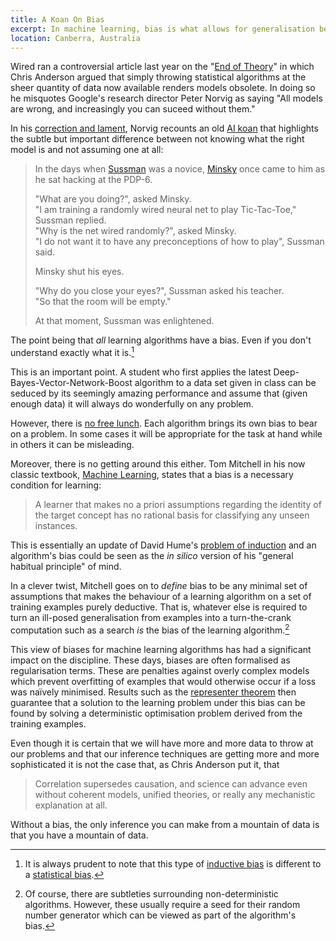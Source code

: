 ```yaml
---
title: A Koan On Bias
excerpt: In machine learning, bias is what allows for generalisation beyond observations. Without it, learning is not possible, regardless of how much data is available and what certain Wired reporters believe.
location: Canberra, Australia
---
```


Wired ran a controversial article last year on the "[End of Theory][]" in which Chris Anderson argued that simply throwing statistical algorithms at the sheer quantity of data now available renders models obsolete. In doing so he misquotes Google's research director Peter Norvig as saying "All models are wrong, and increasingly you can suceed without them."

[End of Theory]: http://www.wired.com/science/discoveries/magazine/16-07/pb_theory

In his [correction and lament][norvig], Norvig recounts an old [AI koan][] that highlights the subtle but important difference between not knowing what the right model is and not assuming one at all:

> In the days when [Sussman][] was a novice, [Minsky][] once came to him as 
> he sat hacking at the PDP-6.   
> 
> "What are you doing?", asked Minsky.   
> "I am training a randomly wired neural net to play Tic-Tac-Toe," Sussman 
> replied.   
> "Why is the net wired randomly?", asked Minsky.   
> "I do not want it to have any preconceptions of how to play", Sussman said.   
>
> Minsky shut his eyes.   
>
> "Why do you close your eyes?", Sussman asked his teacher.   
> "So that the room will be empty."   
> 
> At that moment, Sussman was enlightened.

[norvig]: http://norvig.com/fact-check.html

[AI koan]: http://catb.org/jargon/html/koans.html
[Sussman]: http://en.wikipedia.org/wiki/Gerald_Jay_Sussman
[Minsky]: http://en.wikipedia.org/wiki/Marvin_Minsky

The point being that _all_ learning algorithms have a bias. Even if you don't understand exactly what it is.[^1]

[^1]: It is always prudent to note that this type of [inductive bias][] is different to a [statistical bias][].

[inductive bias]: http://en.wikipedia.org/wiki/Inductive_bias
[statistical bias]: http://en.wikipedia.org/wiki/Bias_of_an_estimator

This is an important point. A student who first applies the latest Deep-Bayes-Vector-Network-Boost algorithm to a data set given in class can be seduced by its seemingly amazing performance and assume that (given enough data) it will always do wonderfully on any problem.

However, there is [no free lunch][]. Each algorithm brings its own bias to bear on a problem. In some cases it will be appropriate for the task at hand while in others it can be misleading. 

[no free lunch]: http://www.no-free-lunch.org/

Moreover, there is no getting around this either. Tom Mitchell in his now classic textbook, [Machine Learning][], states that a bias is a necessary condition for learning:

> A learner that makes no a priori assumptions regarding the identity of the 
> target concept has no rational basis for classifying any unseen instances.

[machine learning]: http://www.cs.cmu.edu/~tom/mlbook.html

This is essentially an update of David Hume's [problem of induction][] and an algorithm's bias could be seen as the _in silico_ version of his "general habitual principle" of mind.

[problem of induction]: http://en.wikipedia.org/wiki/Problem_of_induction#David_Hume

In a clever twist, Mitchell goes on to _define_ bias to be any minimal set of assumptions that makes the behaviour of a learning algorithm on a set of training examples purely deductive. That is, whatever else is required to turn an ill-posed generalisation from examples into a turn-the-crank computation such as a search _is_ the bias of the learning algorithm.[^2]

[^2]: Of course, there are subtleties surrounding non-deterministic algorithms. However, these usually require a seed for their random number generator which can be viewed as part of the algorithm's bias.

This view of biases for machine learning algorithms has had a significant impact on the discipline. These days, biases are often formalised as regularisation terms. These are penalties against overly complex models which prevent overfitting of examples that would otherwise occur if a loss was naïvely minimised. Results such as the [representer theorem][] then guarantee that a solution to the learning problem under this bias can be found by solving a deterministic optimisation problem derived from the training examples.

[representer theorem]: http://axiom.anu.edu.au/~williams/papers/P139.pdf

Even though it is certain that we will have more and more data to throw at our problems and that our inference techniques are getting more and more sophisticated it is not the case that, as Chris Anderson put it, that

> Correlation supersedes causation, and science can advance even 
> without coherent models, unified theories, or really any 
> mechanistic explanation at all. 

Without a bias, the only inference you can make from a mountain of data is that you have a mountain of data.